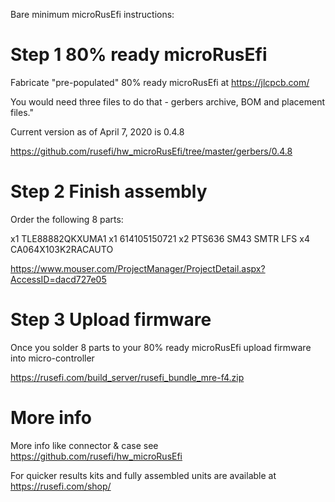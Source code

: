 Bare minimum microRusEfi instructions: 


# Step 1 80% ready microRusEfi
Fabricate "pre-populated" 80% ready microRusEfi at https://jlcpcb.com/

You would need three files to do that - gerbers archive, BOM and placement files."

Current version as of April 7, 2020 is 0.4.8
 
https://github.com/rusefi/hw_microRusEfi/tree/master/gerbers/0.4.8

# Step 2 Finish assembly
Order the following 8 parts:

x1 TLE88882QKXUMA1
x1 614105150721
x2 PTS636 SM43 SMTR LFS
x4 CA064X103K2RACAUTO 

https://www.mouser.com/ProjectManager/ProjectDetail.aspx?AccessID=dacd727e05

# Step 3 Upload firmware

Once you solder 8 parts to your 80% ready microRusEfi upload firmware into micro-controller

https://rusefi.com/build_server/rusefi_bundle_mre-f4.zip

# More info

More info like connector & case see https://github.com/rusefi/hw_microRusEfi

For quicker results kits and fully assembled units are available at https://rusefi.com/shop/